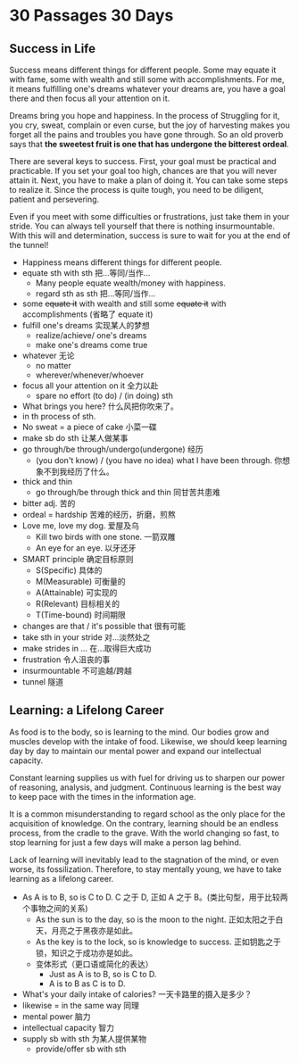 # 30 Passages 30 Days

## Success in Life

Success means different things for different people. Some may equate it with fame, some with wealth and still some with accomplishments. For me, it means fulfilling one's dreams whatever your dreams are, you have a goal there and then focus all your attention on it.

Dreams bring you hope and happiness. In the process of Struggling for it, you cry, sweat, complain or even curse, but the joy of harvesting makes you forget all the pains and troubles you have gone through. So an old proverb says that **the sweetest fruit is one that has undergone the bitterest ordeal**.

There are several keys to success. First, your goal must be practical and practicable. If you set your goal too high, chances are that you will never attain it. Next, you have to make a plan of doing it. You can take some steps to realize it. Since the process is quite tough, you need to be diligent, patient and persevering.

Even if you meet with some difficulties or frustrations, just take them in your stride. You can always tell yourself that there is nothing insurmountable. With this will and determination, success is sure to wait for you at the end of the tunnel!

- Happiness means different things for different people. 
- equate sth with sth 把...等同/当作...
    - Many people equate wealth/money with happiness.
    - regard sth as sth 把...等同/当作...
- some ~~equate it~~ with wealth and still some ~~equate it~~ with accomplishments (省略了 equate it)
- fulfill one's dreams 实现某人的梦想
    - realize/achieve/ one's dreams
    - make one's dreams come true
- whatever 无论
    - no matter
    - wherever/whenever/whoever
- focus all your attention on it 全力以赴
    - spare no effort (to do) / (in doing) sth
- What brings you here? 什么风把你吹来了。
- in th process of sth. 
- No sweat = a piece of cake 小菜一碟
- make sb do sth 让某人做某事
- go through/be through/undergo(undergone) 经历
    - (you don't know) / (you have no idea) what I have been through. 你想象不到我经历了什么。
- thick and thin
    - go through/be through thick and thin 同甘苦共患难
- bitter adj. 苦的
- ordeal = hardship 苦难的经历，折磨，煎熬
- Love me, love my dog. 爱屋及乌
    - Kill two birds with one stone. 一箭双雕
    - An eye for an eye. 以牙还牙
- SMART principle 确定目标原则
    - S(Specific) 具体的
    - M(Measurable) 可衡量的
    - A(Attainable) 可实现的
    - R(Relevant) 目标相关的
    - T(Time-bound) 时间期限
- changes are that / it's possible that 很有可能
- take sth in your stride 对...淡然处之
- make strides in ... 在...取得巨大成功
- frustration 令人沮丧的事
- insurmountable 不可逾越/跨越
- tunnel 隧道


## Learning: a Lifelong Career

As food is to the body, so is learning to the mind. Our bodies grow and muscles develop with the intake of food. Likewise, we should keep learning day by day to maintain our mental power and expand our intellectual capacity.

Constant learning supplies us with fuel for driving us to sharpen our power of reasoning, analysis, and judgment. Continuous learning is the best way to keep pace with the times in the information age.

It is a common misunderstanding to regard school as the only place for the acquisition of knowledge. On the contrary, learning should be an endless process, from the cradle to the grave. With the world changing so fast, to stop learning for just a few days will make a person lag behind.

Lack of learning will inevitably lead to the stagnation of the mind, or even worse, its fossilization. Therefore, to stay mentally young, we have to take learning as a lifelong career.

- As A is to B, so is C to D. C 之于 D, 正如 A 之于 B。(类比句型，用于比较两个事物之间的关系)
    - As the sun is to the day, so is the moon to the night. 正如太阳之于白天，月亮之于黑夜亦是如此。
    - As the key is to the lock, so is knowledge to success. 正如钥匙之于锁，知识之于成功亦是如此。
    - 变体形式（更口语或简化的表达）
        - Just as A is to B, so is C to D.
        - A is to B as C is to D.
- What's your daily intake of calories? 一天卡路里的摄入是多少？
- likewise = in the same way 同理
- mental power 脑力
- intellectual capacity 智力
- supply sb with sth 为某人提供某物
    - provide/offer sb with sth
